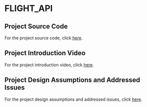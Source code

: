 # FLIGHT_API

## Project Source Code
For the project source code, click [here](https://github.com/ibrahimozdemir1/Flight_API).

## Project Introduction Video
For the project introduction video, click [here](https://youtu.be/_nOcCz2TUEU).

## Project Design Assumptions and Addressed Issues
For the project design assumptions and addressed issues, click [here](https://drive.google.com/file/d/1BiuEP-EtRXlxJcnPH9wjX-HkfuJJhz8h/view?usp=sharing).
